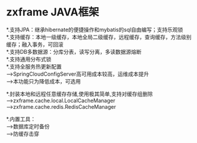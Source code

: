 # zxframe JAVA框架
*.支持JPA：继承hibernate的便捷操作和mybatis的sql自由编写；支持乐观锁<br/>
*.支持缓存：本地一级缓存，本地全局二级缓存，远程缓存，查询缓存，方法级别缓存；融入事务，可回滚<br/>
*.支持DB多数据源：分库分表，读写分离，多读数据源熔断<br/>
*.支持通用分布式锁<br/>
*.支持全服务热更新配置<br/>
-->SpringCloudConfigServer高可用成本较高，运维成本提升<br/>
-->本功能只为降低成本，可选用<br/>

*.封装本地和远程任意缓存存储,使用极其简单,支持对缓存组删除<br/>
-->zxframe.cache.local.LocalCacheManager<br/>
-->zxframe.cache.redis.RedisCacheManager<br/>

*.内置工具：<br/>
-->数据库定时备份<br/>
-->防缓存击穿<br/>

